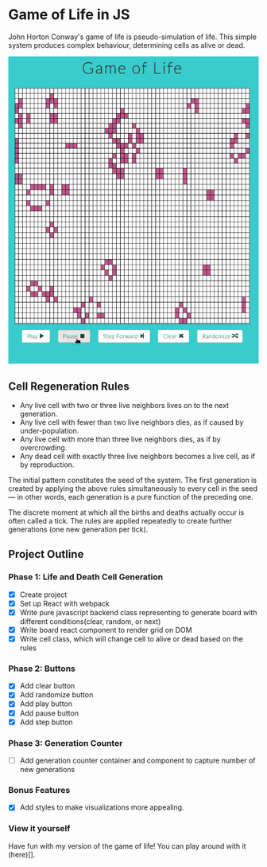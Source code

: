 # Game of Life in JS
John Horton Conway's game of life is pseudo-simulation of life. This simple system produces complex behaviour, determining cells as alive or dead.

<img src="public/images/Game-of-Life.gif" width="600px" text-align="center" />

## Cell Regeneration Rules
* Any live cell with two or three live neighbors lives on to the next generation.
* Any live cell with fewer than two live neighbors dies, as if caused by under-population.
* Any live cell with more than three live neighbors dies, as if by overcrowding.
* Any dead cell with exactly three live neighbors becomes a live cell, as if by reproduction.

The initial pattern constitutes the seed of the system. The first generation is created by applying the above rules simultaneously to every cell in the seed — in other words, each generation is a pure function of the preceding one.

The discrete moment at which all the births and deaths actually occur is often called a tick. The rules are applied repeatedly to create further generations (one new generation per tick).

##  Project Outline
### Phase 1: Life and Death Cell Generation
- [x] Create project
- [x] Set up React with webpack
- [x] Write pure javascript backend class representing to generate board with different conditions(clear, random, or next)
- [x] Write board react component to render grid on DOM
- [x] Write cell class, which will change cell to alive or dead based on the rules

### Phase 2: Buttons
- [x] Add clear button
- [x] Add randomize button
- [x] Add play button
- [x] Add pause button
- [x] Add step button

### Phase 3: Generation Counter

- [ ] Add generation counter container and component to capture number of new generations

### Bonus Features
- [x] Add styles to make visualizations more appealing.

### View it yourself
Have fun with my version of the game of life! You can play around with it (here)[].
